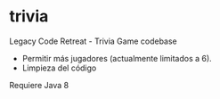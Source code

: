 # trivia
Legacy Code Retreat - Trivia Game codebase

* Permitir más jugadores (actualmente limitados a 6).
* Limpieza del código

Requiere Java 8 


